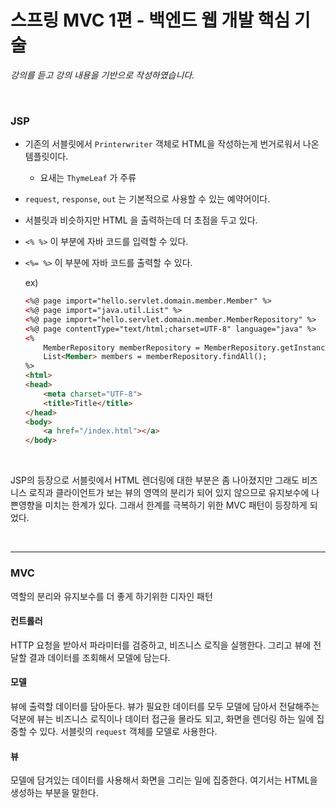 # 스프링 MVC 1편 - 백엔드 웹 개발 핵심 기술
_강의를 듣고 강의 내용을 기반으로 작성하였습니다._

<br>



### JSP

- 기존의 서블릿에서 `Printerwriter` 객체로 HTML을 작성하는게 번거로워서 나온 템플릿이다.
    - 요새는 `ThymeLeaf` 가 주류
    
- `request`, `response`, `out` 는 기본적으로 사용할 수 있는 예약어이다.
  

- 서블릿과 비슷하지만 HTML 을 출력하는데 더 초점을 두고 있다.

- `<% %>` 이 부분에 자바 코드를 입력할 수 있다.
- `<%= %>` 이 부분에 자바 코드를 출력할 수 있다.  
  
    ex) 
    ```html
    <%@ page import="hello.servlet.domain.member.Member" %>
    <%@ page import="java.util.List" %>
    <%@ page import="hello.servlet.domain.member.MemberRepository" %>
    <%@ page contentType="text/html;charset=UTF-8" language="java" %>
    <%
        MemberRepository memberRepository = MemberRepository.getInstance();
        List<Member> members = memberRepository.findAll();
    %>
    <html>
    <head>
        <meta charset="UTF-8">
        <title>Title</title>
    </head>
    <body>
        <a href="/index.html"></a>
    </body>

    ```
  
<br>

JSP의 등장으로 서블릿에서 HTML 렌더링에 대한 부분은 좀 나아졌지만 그래도 비즈니스 로직과 클라이언트가 보는 뷰의 영역의 분리가 되어 있지 않으므로
유지보수에 나쁜영향을 미치는 한계가 있다. 그래서 한계를 극복하기 위한 MVC 패턴이 등장하게 되었다.

<br>
<hr>

### MVC 
역할의 분리와 유지보수를 더 좋게 하기위한 디자인 패턴


#### 컨트롤러
HTTP 요청을 받아서 파라미터를 검증하고, 비즈니스 로직을 실행한다. 그리고 뷰에 전달할 결과 데이터를 조회해서 모델에 담는다.


#### 모델
뷰에 출력할 데이터를 담아둔다. 뷰가 필요한 데이터를 모두 모델에 담아서 전달해주는 덕분에 뷰는 비즈니스 로직이나 데이터 접근을 몰라도 되고, 화면을 렌더링 하는 일에 집중할 수 있다.
서블릿의 `request` 객체를 모델로 사용한다. 


#### 뷰
모델에 담겨있는 데이터를 사용해서 화면을 그리는 일에 집중한다. 여기서는 HTML을 생성하는 부분을 말한다.

<br>

<br>
<br>
  